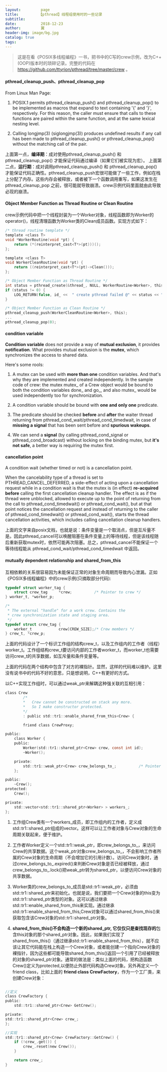 ```yaml
---
layout:         page
title:         【pthread】线程组使用时的一些记录
subtitle:       
date:           2018-12-23
author:         翼
header-img: image/bg.jpg
catalog: true
tags:
---
```


> 这是在看《POSIX多线程编程》一书，把书中的C写的crew示例，改为C++(OOP)版本时的琐碎记录。完整的代码在 https://github.com/ttyrion/pthread/tree/master/crew 。


#### pthread_cleanup_push、pthread_cleanup_pop
From Linux Man Page: 
1. POSIX.1 permits pthread_cleanup_push() and pthread_cleanup_pop() to be implemented as macros that expand to text containing '{' and '}', respectively.  For this reason, the caller must ensure that calls to these functions are paired within the same function, and at the same lexical nesting level.

2. Calling longjmp(3) (siglongjmp(3)) produces undefined results if any call has been made to pthread_cleanup_push() or pthread_cleanup_pop() without the matching call of the pair.

上面第一点，**编译期**：成对使用pthread_cleanup_push() 和 pthread_cleanup_pop() 才能保证代码通过编译（如果它们被实现为宏）。
上面第二点，**运行期**：成对调用pthread_cleanup_push() 和 pthread_cleanup_pop() 才能保证代码正确性。pthread_cleanup_push宏很可能做了一些工作，例如在栈上分配了内存。这些内存会被释放，或者被下一个函数调用重写，如果这发生在 pthread_cleanup_pop 之前，很可能就导致崩溃。crew示例代码里面就由此导致必现的崩溃。

#### Object Member Function as Thread Routine or Clean Routine
crew示例代码中把一个线程封装为一个Worker对象，线程函数即为Worker的operator()，线程清理函数为Worker类的Clean成员函数。实现方式如下：

```C
/* thread routine template */
template <class T>
void *WorkerRoutine(void *pt) {
    return (*(reinterpret_cast<T*>(pt)))();
};

template <class T>
void WorkerCleanRoutine(void *pt) {
    return ((reinterpret_cast<T*>(pt)->Clean()));
};

/* Object Member Function as Thread Routine */
int status = pthread_create(&thread_, NULL, WorkerRoutine<Worker>, this);
if (status != 0) {
    LOG_RETURN(false, id_ <<  " create pthread failed @" << status << ".");
}

/* Object Member Function as Clean Routine */
pthread_cleanup_push(WorkerCleanRoutine<Worker>, this);
...
pthread_cleanup_pop(0);

```

#### condition variable
**Condition variable** does not provide a way of **mutual exclusion**, it provides **notification**. What provides mutual exclusion is the **mutex**, which synchronizes the access to shared data. 

Here's some rools:
1. A mutex can be used with **more than one** condition variables. And that's why they are implemented and created independently. In the sample code of crew: the mutex mutex_ of a Crew object would be bound to both the condition variables done_ and go_, and also mutex_ would be used independently too for synchronization.

2. A condition variable should be bound with **one and only one** predicate. 

3. The predicate should be checked **before** and **after** the waiter thread returning from pthread_cond_wait/pthread_cond_timedwait, in case of **missing a signal** that has been sent before and **spurious wakeups**.

4. We can send a **signal** (by calling pthread_cond_signal or pthread_cond_broadcast) without locking on the binding mutex, but **it's not safe**, a better way is requiring the mutex first.


#### cancellation point
A condition wait (whether timed or not) is a cancellation point.

When the cancelability type of a thread is set to PTHREAD_CANCEL_DEFERRED, a side-effect of acting upon a cancellation request while in a condition wait is that the mutex is (in effect) **re-acquired before** calling the first cancellation cleanup handler. The effect is as if the thread were unblocked, allowed to execute up to the point of returning from the call to pthread_cond_timedwait() or pthread_cond_wait(), but at that point notices the cancellation request and instead of returning to the caller of pthread_cond_timedwait() or pthread_cond_wait(), starts the thread cancellation activities, which includes calling cancellation cleanup handlers.

上面的文字来自posix文档，也就是说：条件变量是一个取消点，但是互斥量不是。因此pthread_cancel可以唤醒阻塞在条件变量上的等待线程，但是该线程随后重新获取mutex时，依然可能再次阻塞。总之，pthread_cancel不能保证一个等待线程能从 pthread_cond_wait/pthread_cond_timedwait 中返回。


#### mutually dependent relationship and shared_from_this
互相依赖的关系很容易因为未能保证正常的对象生命周期而导致内心泄漏。正如《POSIX多线程编程》中的crew示例(只摘取部分代码):
```C
typedef struct worker_tag {
    struct crew_tag     *crew;          /* Pointer to crew */
} worker_t, *worker_p;

/*
 * The external "handle" for a work crew. Contains the
 * crew synchronization state and staging area.
 */
typedef struct crew_tag {
    worker_t            crew[CREW_SIZE];/* Crew members */
} crew_t, *crew_p;
```
上面的代码设计了一个标识工作组的结构crew_t，以及工作组内的工作者（线程）worker_t。工作组结构crew_t要访问内部的工作者worker_t，而worker_t也需要访问crew_t的共享数据，如互斥量和条件变量等。

上面的代码在两个结构中包含了对方的裸指针。显然，这样的代码难以维护。这里没有说书中的代码不好的意思，只是想说明，C++有更好的方式。

以C++实现工作组时，可以通过weak_ptr来解耦这种强关联的互相引用：
```C
class Crew 
        /* 
        *   Crew cannot be constructed on stack any more. 
        *   So I make constructor protected. 
        */
        : public std::tr1::enable_shared_from_this<Crew> {

        friend class CrewProxy;

public:    
    class Worker {
    public:
        Worker(std::tr1::shared_ptr<Crew> crew, const int id);
        ~Worker();

    private:
        std::tr1::weak_ptr<Crew> crew_belongs_to_;          /* Pointer to crew */
    };

public:
    ~Crew();
protected:
    Crew();

private:
    std::vector<std::tr1::shared_ptr<Worker> > workers_;
};
```
1. 工作组Crew类有一个workers_成员，即工作组内的工作者，定义成std::tr1::shared_ptr<Worker>组成的vector。这样可以让工作者对象与Crew对象的生命周期关联起来，便于维护。

2. 工作者Worker定义一个std::tr1::weak_ptr<Crew>，即crew_belongs_to_，来访问Crew的共享数据。这个weak_ptr<Crew>对象crew_belongs_to_，不会影响工作者所属的Crew对象的生命周期（不会增加它的引用计数）。访问Crew对象时，通过crew_belongs_to_.expired()来判断Crew对象是否已经被释放，通过crew_belongs_to_.lock()把weak_ptr<Crew>转为shared_ptr<Crew>，以便访问Crew对象的共享数据。

3. Worker类的crew_belongs_to_成员是std::tr1::weak_ptr<Crew>，必须由std::tr1::shared_ptr<Crew>来初始化。也就是说，我们要把一个Crew对象的this变为std::tr1::shared_ptr<Crew>类型的对象。这可以通过继承std::tr1::enable_shared_from_this<Crew>来实现。通过继承std::tr1::enable_shared_from_this<Crew>,Crew对象可以通过shared_from_this()来获取包含该Crew对象的std::tr1::shared_ptr<Crew>对象。

4. **shared_from_this()**不会构造一个新的shared_ptr<T>, 它仅仅只是查找**现存的**包含this对象的那个shared_ptr<T>对象。因此，如果我们实现了shared_from_this()（通过继承std::tr1::enable_shared_from_this<Crew>），就不应该让其它代码能在栈上构造一个Crew对象，或者能创建一个指向Crew对象的裸指针，因为这些都可能导致shared_from_this()返回一个引用了已经被释放的对象的shared_ptr<Crew>对象。通常的做法是：类似上面的代码，把构造函数Crew()定义为protected,以便防止外部代码构造Crew对象。另外再定义一个friend class，比如上面的 **friend class CrewFactory**，作为一个工厂类，来创建Crew对象：

```C

//定义
class CrewFactory {
public:
    std::tr1::shared_ptr<Crew> GetCrew();

private:
std::tr1::shared_ptr<Crew> crew_;
};

//实现
std::tr1::shared_ptr<Crew> CrewFactory::GetCrew() {
    if (!crew_.get()) {
        crew_.reset(new Crew());
    }

    return crew_;
}
```
